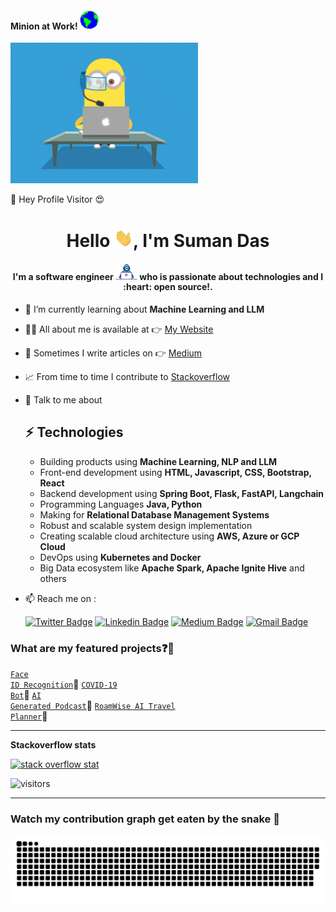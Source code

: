 #### Minion at Work!&nbsp;<img src="https://github.com/sumanentc/sumanentc/blob/master/assets/Earth.gif" width="30">

<img src="https://github.com/sumanentc/sumanentc/blob/master/assets/minion.gif" width="300">

:rainbow: Hey Profile Visitor 😍

<h1 align="center">Hello <img src="https://github.com/sumanentc/sumanentc/blob/master/assets/Hi.gif" width="30">, I'm Suman Das</h1>
<h4 align="center">I'm a software engineer <img src="https://github.com/sumanentc/sumanentc/blob/master/assets/Developer.gif" width="35">‍ who is passionate about technologies and I :heart: open source!.</h4>

- 📖 I’m currently learning about **Machine Learning and LLM**
- 👨‍💻 All about me is available at 👉 [My Website](https://sumanentc.github.io/)
- 📝 Sometimes I write articles on 👉 [Medium](https://dassum.medium.com/)
- 📈 From time to time I contribute to [Stackoverflow](https://stackoverflow.com/users/6805190/dassum?tab=profile)
- 💬 Talk to me about
  ## ⚡ Technologies
    - Building products using **Machine Learning, NLP and LLM**
    - Front-end development using **HTML, Javascript, CSS, Bootstrap, React**
    - Backend development using **Spring Boot, Flask, FastAPI, Langchain**
    - Programming Languages **Java, Python**
    - Making for **Relational Database Management Systems**
    - Robust and scalable system design implementation
    - Creating scalable cloud architecture using **AWS, Azure or GCP Cloud**
    - DevOps using **Kubernetes and Docker**
    - Big Data ecosystem like **Apache Spark, Apache Ignite Hive** and others

- 📫 Reach me on :

  [![Twitter Badge](https://img.shields.io/badge/-@dassum_-1ca0f1?style=flat-square&labelColor=1ca0f1&logo=twitter&logoColor=white&link=https://twitter.com/techie_das)](https://twitter.com/dassum_)
  [![Linkedin Badge](https://img.shields.io/badge/-dassum-blue?style=flat-square&logo=Linkedin&logoColor=white&link=https://www.linkedin.com/in/dassum/)](https://www.linkedin.com/in/dassum/)
  [![Medium Badge](https://img.shields.io/badge/-@SumanDas-03a57a?style=flat-square&labelColor=000000&logo=Medium&link=https://dassum.medium.com/)](https://medium.com/@dassum)
  [![Gmail Badge](https://img.shields.io/badge/-sumanentc@gmail.com-c14438?style=flat-square&logo=Gmail&logoColor=white&link=mailto:sumanentc@gmail.com)](mailto:sumanentc@gmail.com)

### What are my featured projects:question::rocket:

<code>[Face ID Recognition](https://github.com/sumanentc/Machine-Learning-with-Python/tree/main/Face-ID-Recognition)</code>:guard:
<code>[COVID-19 Bot](https://github.com/sumanentc/COVID-19-bot)</code>:robot:
<code>[AI Generated Podcast](https://github.com/sumanentc/Machine-Learning-with-Python/tree/main/GenerativeAI/Generate-Podcast)</code>:robot:
<code>[RoamWise AI Travel Planner](https://github.com/sumanentc/travel-planner)</code>:robot:

--------------------------------------------------------------------------------------------------------------------------------------------------------------------

<strong>Stackoverflow stats</strong>

<a href="https://github.com/sumanentc/so-stats"><img height="200" src="https://so-stats-kurt-liao.vercel.app/api?user=6805190&theme=azure" alt="stack overflow stat"></a>


![visitors](https://visitor-badge.glitch.me/badge?page_id=sumanentc)

--------------------------------------------------------------------------------------------------------------------------------------------------------------------

### Watch my contribution graph get eaten by the snake 🐍

<!-- platane/snk works, it just puts it on a new branch -->
![sumanentc snake gif](https://github.com/sumanentc/sumanentc/blob/output/github-contribution-grid-snake.svg)
